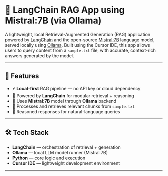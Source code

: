 # 🧠 LangChain RAG App using Mistral:7B (via Ollama)

A lightweight, local Retrieval-Augmented Generation (RAG) application powered by [LangChain](https://www.langchain.com/) and the open-source [Mistral:7B](https://ollama.com/library/mistral) language model, served locally using [Ollama](https://ollama.com/). Built using the Cursor IDE, this app allows users to query content from a `sample.txt` file, with accurate, context-rich answers generated by the model.

---

## 🚀 Features

- ⚡ **Local-first** RAG pipeline — no API key or cloud dependency
- 🧱 Powered by **LangChain** for modular retrieval + reasoning
- 🧠 Uses **Mistral:7B** model through **Ollama** backend
- 📄 Processes and retrieves relevant chunks from `sample.txt`
- 🤖 Reasoned responses for natural-language queries

---

## 🛠️ Tech Stack

- **LangChain** — orchestration of retrieval + generation
- **Ollama** — local LLM model runner (Mistral 7B)
- **Python** — core logic and execution
- **Cursor IDE** — lightweight development environment

---
